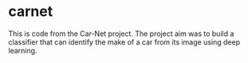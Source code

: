 # carnet
This is code from the Car-Net project. The project aim was to build a classifier that can identify the make of a car from its image using deep learning. 
